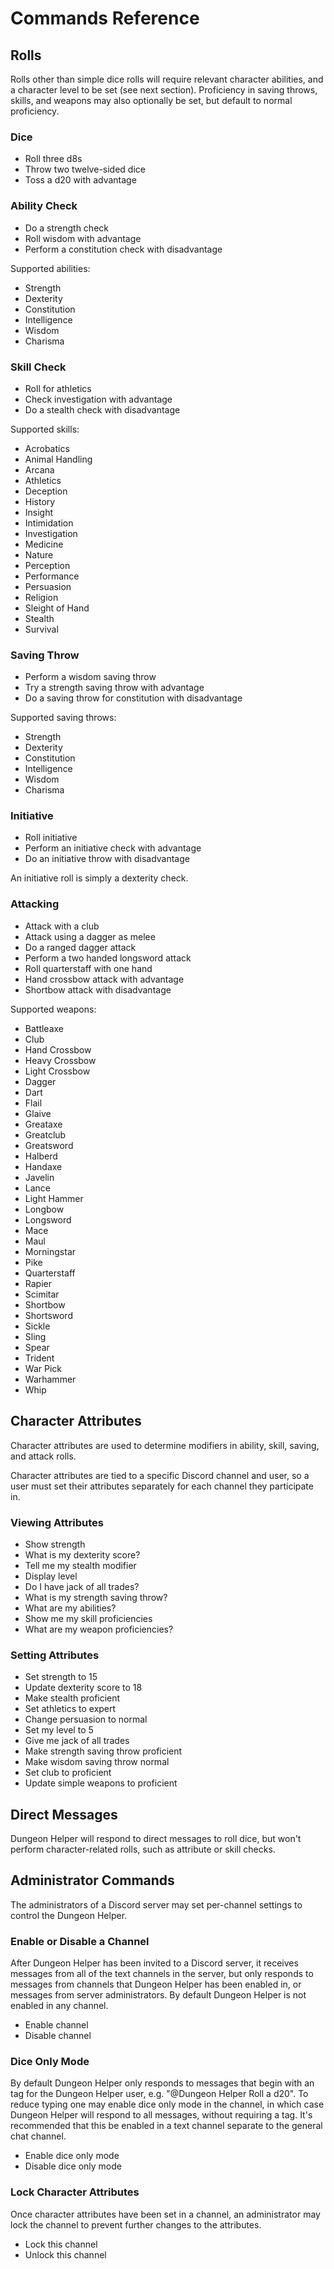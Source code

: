 # Commands Reference

## Rolls

Rolls other than simple dice rolls will require relevant character abilities, and a character level to be set (see next section).
Proficiency in saving throws, skills, and weapons may also optionally be set, but default to normal proficiency. 

### Dice

- Roll three d8s
- Throw two twelve-sided dice
- Toss a d20 with advantage

### Ability Check

- Do a strength check
- Roll wisdom with advantage
- Perform a constitution check with disadvantage

Supported abilities:
- Strength
- Dexterity
- Constitution
- Intelligence
- Wisdom
- Charisma

### Skill Check

- Roll for athletics 
- Check investigation with advantage
- Do a stealth check with disadvantage

Supported skills:
- Acrobatics
- Animal Handling
- Arcana
- Athletics
- Deception
- History
- Insight
- Intimidation
- Investigation
- Medicine
- Nature
- Perception
- Performance
- Persuasion
- Religion
- Sleight of Hand
- Stealth
- Survival

### Saving Throw

- Perform a wisdom saving throw
- Try a strength saving throw with advantage
- Do a saving throw for constitution with disadvantage

Supported saving throws:
- Strength
- Dexterity
- Constitution
- Intelligence
- Wisdom
- Charisma

### Initiative

- Roll initiative
- Perform an initiative check with advantage
- Do an initiative throw with disadvantage

An initiative roll is simply a dexterity check.

### Attacking

- Attack with a club
- Attack using a dagger as melee
- Do a ranged dagger attack
- Perform a two handed longsword attack
- Roll quarterstaff with one hand
- Hand crossbow attack with advantage
- Shortbow attack with disadvantage

Supported weapons:
- Battleaxe
- Club
- Hand Crossbow
- Heavy Crossbow
- Light Crossbow
- Dagger
- Dart
- Flail
- Glaive
- Greataxe
- Greatclub
- Greatsword
- Halberd
- Handaxe
- Javelin
- Lance
- Light Hammer
- Longbow
- Longsword
- Mace
- Maul
- Morningstar
- Pike
- Quarterstaff
- Rapier
- Scimitar
- Shortbow
- Shortsword
- Sickle
- Sling
- Spear
- Trident
- War Pick
- Warhammer
- Whip

## Character Attributes

Character attributes are used to determine modifiers in ability, skill, saving, and attack rolls.

Character attributes are tied to a specific Discord channel and user, so a user must set their attributes separately for each channel they participate in.

### Viewing Attributes

- Show strength
- What is my dexterity score?
- Tell me my stealth modifier
- Display level
- Do I have jack of all trades?
- What is my strength saving throw?
- What are my abilities?
- Show me my skill proficiencies
- What are my weapon proficiencies?

### Setting Attributes

- Set strength to 15
- Update dexterity score to 18
- Make stealth proficient
- Set athletics to expert
- Change persuasion to normal
- Set my level to 5
- Give me jack of all trades
- Make strength saving throw proficient
- Make wisdom saving throw normal
- Set club to proficient
- Update simple weapons to proficient

## Direct Messages

Dungeon Helper will respond to direct messages to roll dice, but won't perform character-related rolls, such as attribute or skill checks.

## Administrator Commands

The administrators of a Discord server may set per-channel settings to control the Dungeon Helper.

### Enable or Disable a Channel

After Dungeon Helper has been invited to a Discord server, it receives messages from all of the text channels in the server, but only responds to messages from channels that Dungeon Helper has been enabled in, or messages from server administrators.
By default Dungeon Helper is not enabled in any channel.

- Enable channel
- Disable channel

### Dice Only Mode

By default Dungeon Helper only responds to messages that begin with an tag for the Dungeon Helper user, e.g. "@Dungeon Helper Roll a d20".
To reduce typing one may enable dice only mode in the channel, in which case Dungeon Helper will respond to all messages, without requiring a tag.
It's recommended that this be enabled in a text channel separate to the general chat channel.

- Enable dice only mode
- Disable dice only mode

### Lock Character Attributes

Once character attributes have been set in a channel, an administrator may lock the channel to prevent further changes to the attributes.

- Lock this channel
- Unlock this channel
